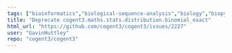 ```yaml
---
tags: ["bioinformatics","biological-sequence-analysis","biology","biopython","data-science","deprecated","evolution","genomics","help-wanted","markov-chain","maximum-likelihood","molecular-evolution","non-stationary","parallel","phylogenetic-trees","phylogenetics","pycogent","python","sequence-alignment","signal-processing","statistics"]
title: "Deprecate cogent3.maths.stats.distribution.binomial_exact"
html_url: "https://github.com/cogent3/cogent3/issues/2227"
user: "GavinHuttley"
repo: "cogent3/cogent3"
---
```


